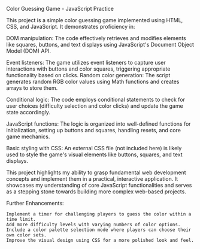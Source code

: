 Color Guessing Game - JavaScript Practice

This project is a simple color guessing game implemented using HTML, CSS, and JavaScript. It demonstrates proficiency in:

  DOM manipulation: The code effectively retrieves and modifies elements like squares, buttons, and text displays using JavaScript's Document Object Model (DOM) API.
  
  Event listeners: The game utilizes event listeners to capture user interactions with buttons and color squares, triggering appropriate functionality based on clicks.
  Random color generation: The script generates random RGB color values using Math functions and creates arrays to store them.
  
  Conditional logic: The code employs conditional statements to check for user choices (difficulty selection and color clicks) and update the game state accordingly.
  
  JavaScript functions: The logic is organized into well-defined functions for initialization, setting up buttons and squares, handling resets, and core game mechanics.
  
  Basic styling with CSS: An external CSS file (not included here) is likely used to style the game's visual elements like buttons, squares, and text displays.

This project highlights my ability to grasp fundamental web development concepts and implement them in a practical, interactive application. It showcases my understanding of core JavaScript functionalities and serves as a stepping stone towards building more complex web-based projects.

Further Enhancements:

    Implement a timer for challenging players to guess the color within a time limit.
    Add more difficulty levels with varying numbers of color options.
    Include a color palette selection mode where players can choose their own color sets.
    Improve the visual design using CSS for a more polished look and feel.
